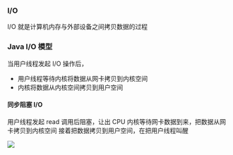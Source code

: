 ### I/O
I/O 就是计算机内存与外部设备之间拷贝数据的过程

### Java I/O 模型
当用户线程发起 I/O 操作后，
- 用户线程等待内核将数据从网卡拷贝到内核空间
- 内核将数据从内核空间拷贝到用户空间

#### 同步阻塞 I/O
用户线程发起 read 调用后阻塞，让出 CPU
内核等待网卡数据到来，把数据从网卡拷贝到内核空间
接着把数据拷贝到用户空间，在把用户线程叫醒

![](https://mynoteimage.oss-cn-beijing.aliyuncs.com/note/2022-01-12-131439.jpg)